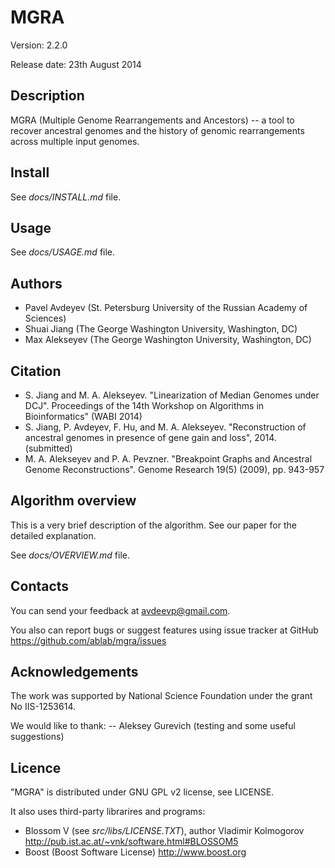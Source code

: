 MGRA 
======

Version: 2.2.0

Release date: 23th August 2014

Description
-----------
MGRA (Multiple Genome Rearrangements and Ancestors) -- a tool to recover ancestral genomes and the history of genomic rearrangements across multiple input genomes. 

Install
-------

See *docs/INSTALL.md* file.

Usage
-----

See *docs/USAGE.md* file.

Authors
-------
- Pavel Avdeyev (St. Petersburg University of the Russian Academy of Sciences)
- Shuai Jiang (The George Washington University, Washington, DC)
- Max Alekseyev (The George Washington University, Washington, DC)

Citation
--------
- S. Jiang and M. A. Alekseyev. "Linearization of Median Genomes under DCJ". Proceedings of the 14th Workshop on Algorithms in Bioinformatics" (WABI 2014) 
- S. Jiang, P. Avdeyev, F. Hu, and M. A. Alekseyev. "Reconstruction of ancestral genomes in presence of gene gain and loss", 2014. (submitted)
- M. A. Alekseyev and P. A. Pevzner. "Breakpoint Graphs and Ancestral Genome Reconstructions". Genome Research 19(5) (2009), pp. 943-957

Algorithm overview
------------------
This is a very brief description of the algorithm. See our paper for the detailed explanation.

See *docs/OVERVIEW.md* file.

Contacts
--------
You can send your feedback at avdeevp@gmail.com.
 
You also can report bugs or suggest features using issue tracker at GitHub
https://github.com/ablab/mgra/issues

Acknowledgements
----------------
The work was supported by National Science Foundation under the grant No IIS-1253614.

We would like to thank:
-- Aleksey Gurevich (testing and some useful suggestions)

Licence
-------
"MGRA" is distributed under GNU GPL v2 license, see LICENSE.

It also uses third-party librarires and programs:
* Blossom V (see *src/libs/LICENSE.TXT*), author Vladimir Kolmogorov
http://pub.ist.ac.at/~vnk/software.html#BLOSSOM5
* Boost (Boost Software License)
http://www.boost.org
